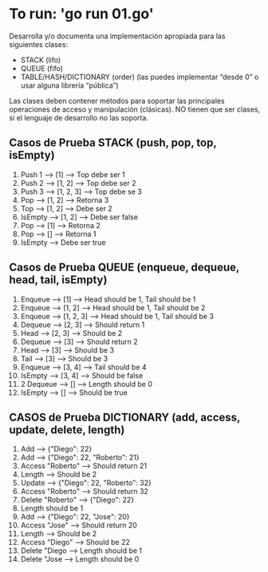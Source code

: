 # To run: 'go run 01.go'

Desarrolla y/o documenta una implementación apropiada para las siguientes clases:

- STACK (lifo)
- QUEUE (fifo)
- TABLE/HASH/DICTIONARY (order) (las puedes implementar “desde 0” o usar alguna librería “pública”)

Las clases deben contener métodos para soportar las principales operaciones de acceso y manipulación (clásicas). NO
tienen que ser clases, si el lenguaje de desarrollo no las soporta.

## Casos de Prueba STACK (push, pop, top, isEmpty)

1. Push 1 --> [1] --> Top debe ser 1
2. Push 2 --> [1, 2] --> Top debe ser 2
3. Push 3 --> [1, 2, 3] --> Top debe se 3
4. Pop --> [1, 2] --> Retorna 3
5. Top --> [1, 2] --> Debe ser 2
6. IsEmpty --> [1, 2] --> Debe ser false
7. Pop --> [1] --> Retorna 2
8. Pop --> [] --> Retorna 1
9. IsEmpty --> Debe ser true

## Casos de Prueba QUEUE (enqueue, dequeue, head, tail, isEmpty)

1. Enqueue --> [1] --> Head should be 1, Tail should be 1
2. Enqueue --> [1, 2] --> Head should be 1, Tail should be 2
3. Enqueue --> [1, 2, 3] --> Head should be 1, Tail should be 3
4. Dequeue --> [2, 3] --> Should return 1
5. Head --> [2, 3] --> Should be 2
6. Dequeue --> [3] --> Should return 2
7. Head --> [3] --> Should be 3
8. Tail --> [3] --> Should be 3
9. Enqueue --> [3, 4] --> Tail should be 4
10. IsEmpty --> [3, 4] --> Should be false
11. 2 Dequeue --> [] --> Length should be 0
12. IsEmpty --> [] --> Should be true

## CASOS de Prueba DICTIONARY (add, access, update, delete, length)

1. Add --> {"Diego": 22}
2. Add --> {"Diego": 22, "Roberto": 21}
3. Access "Roberto" --> Should return 21
4. Length --> Should be 2
5. Update --> {"Diego": 22, "Roberto": 32}
6. Access "Roberto" --> Should return 32
7. Delete "Roberto" --> {"Diego": 22}
8. Length should be 1
9. Add --> {"Diego": 22, "Jose": 20}
10. Access "Jose" --> Should return 20
11. Length --> Should be 2
12. Access "Diego" --> Should be 22
13. Delete "Diego --> Length should be 1
14. Delete "Jose --> Length should be 0
